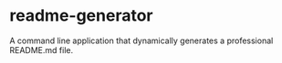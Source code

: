 # readme-generator
A command line application that dynamically generates a professional README.md file.
